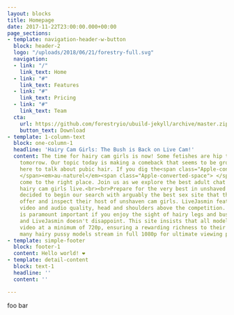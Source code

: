 ```yaml
---
layout: blocks
title: Homepage
date: 2017-11-22T23:00:00.000+00:00
page_sections:
- template: navigation-header-w-button
  block: header-2
  logo: "/uploads/2018/06/21/forestry-full.svg"
  navigation:
  - link: "/"
    link_text: Home
  - link: "#"
    link_text: Features
  - link: "#"
    link_text: Pricing
  - link: "#"
    link_text: Team
  cta:
    url: https://github.com/forestryio/ubuild-jekyll/archive/master.zip
    button_text: Download
- template: 1-column-text
  block: one-column-1
  headline: 'Hairy Cam Girls: The Bush is Back on Live Cam!'
  content: The time for hairy cam girls is now! Some fetishes are hip today, and not
    tomorrow. Our topic today is making a comeback that seems to be growing. We're
    here to talk about pubic hair. If you dig the<span class="Apple-converted-space">
    </span><em>au-naturel</em><span class="Apple-converted-space"> </span>look, you've
    come to the right place. Join us as we explore the best adult chat sites to watch
    hairy cam girls live.<br><br>Prepare for the very best in unshaved cam girls.<br><br><strong>LiveJasmin.com<br><br></strong>We
    decided to begin our search with arguably the best sex site that the web has to
    offer and inspect their host of unshaven cam girls. LiveJasmin features the best
    video and audio quality, head and shoulders above the competition. Video quality
    is paramount important if you enjoy the sight of hairy legs and bushy vaginas,
    and LiveJasmin doesn't disappoint. This site insists that all models broadcast
    video at a minimum of 720p, ensuring a rewarding richness to their shows, however
    many hairy pussy models stream in full 1080p for ultimate viewing pleasure.<br><br><br>
- template: simple-footer
  block: footer-1
  content: Hello world! ❤︎
- template: detail-content
  block: text-1
  headline: ''
  content: ''

---
```

foo bar